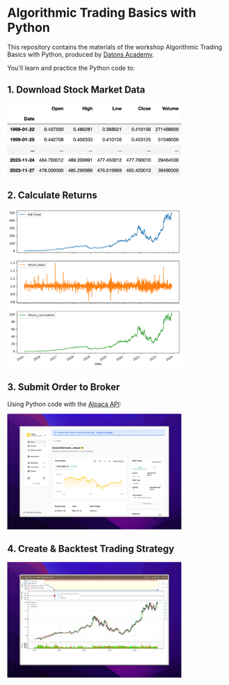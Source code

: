 # Algorithmic Trading Basics with Python

This repository contains the materials of the workshop Algorithmic Trading Basics with Python, produced by [Datons Academy](https://maven.com/datons-academy).

You'll learn and practice the Python code to:

## 1. Download Stock Market Data

<div>
    <img src="src/OHLCV.png" width="400"/>
</div>

## 2. Calculate Returns

<div>
    <img src="src/returns.png" width="400"/>
</div>

## 3. Submit Order to Broker

Using Python code with the [Alpaca API](https://alpaca.markets/docs/api-documentation/):

<div>
    <img src="src/alpaca.png" width="400"/>
</div>

## 4. Create & Backtest Trading Strategy

<div>
    <img src="src/backtesting.png" width="400"/>
</div>
